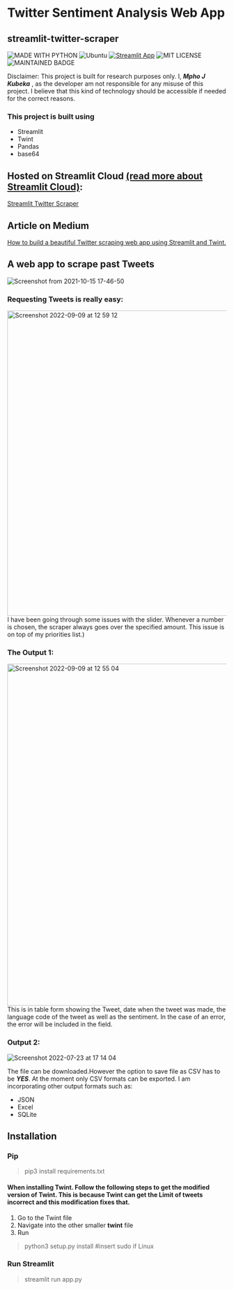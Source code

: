 # Twitter Sentiment Analysis Web App
## streamlit-twitter-scraper

![MADE WITH PYTHON](http://ForTheBadge.com/images/badges/made-with-python.svg)  ![Ubuntu](https://img.shields.io/badge/Ubuntu-E95420?style=for-the-badge&logo=ubuntu&logoColor=white)  [![Streamlit App](https://static.streamlit.io/badges/streamlit_badge_black_white.svg)](https://share.streamlit.io/dataprojectswithMJ/streamlit-twitter-scraper/)
   ![MIT LICENSE](https://badgen.net//badge/license/MIT/green)   ![MAINTAINED BADGE](https://img.shields.io/badge/Maintained%3F-yes-green.svg)   

 Disclaimer:
  This project is built for research purposes only. I, ***Mpho J Kubeka*** , as the developer am not responsible for any misuse of this project. I believe that this kind of   technology should be accessible if needed for the correct reasons.
  
 ### This project is built using 
 * Streamlit
 * Twint
 * Pandas
 * base64

## Hosted on Streamlit Cloud [(read more about Streamlit Cloud)](https://streamlit.io/cloud):
[Streamlit Twitter Scraper](https://dataprojectswithmj-streamlit-twitter-scraper-app-y4efs3.streamlitapp.com/)

## Article on Medium
[How to build a beautiful Twitter scraping web app using Streamlit and Twint.](https://medium.com/@dataprojectswithMJ/how-to-build-a-beautiful-twitter-scraping-web-app-using-streamlit-and-twint-44a725d3be07)
 
  
## A web app to scrape past Tweets
![Screenshot from 2021-10-15 17-46-50](https://user-images.githubusercontent.com/92593501/137516457-e67e1897-b592-4b1d-9402-3e863fa2cd16.png)


### Requesting Tweets is really easy:
<img width="700" alt="Screenshot 2022-09-09 at 12 59 12" src="https://user-images.githubusercontent.com/92593501/189335562-4694dd35-6351-457f-890c-f10f21ce00eb.png">
I have been going through some issues with the slider. Whenever a number is chosen, the scraper always goes over the specified amount. This issue is on top of my priorities list.)

### The Output 1:
<img width="784" alt="Screenshot 2022-09-09 at 12 55 04" src="https://user-images.githubusercontent.com/92593501/189335237-f6c1c47c-c162-4fd9-8dbc-5750b7cc1c16.png">
This is in table form showing the Tweet, date when the tweet was made, the language code of the tweet as well as the sentiment. In the case of an error, the error will be included in the field.

### Output 2:
![Screenshot 2022-07-23 at 17 14 04](https://user-images.githubusercontent.com/92593501/180611114-7010540e-aa48-4781-9678-bed32247acad.png)


The file can be downloaded.However the option to save file as CSV has to be ***YES***.
At the moment only CSV formats can be exported. I am incorporating other output formats such as:

* JSON
* Excel
* SQLite

## Installation

### Pip
> pip3 install requirements.txt

#### When installing Twint. Follow the following steps to get the modified version of Twint. This is because Twint can get the Limit of tweets incorrect and this modification fixes that.
 1. Go to the Twint file
 2. Navigate into the other smaller **twint** file
 3. Run
   > python3 setup.py install #insert sudo if Linux

### Run Streamlit
> streamlit run app.py
